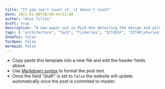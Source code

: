 ```yaml
---
title: "If you can't count it, it doesn't count"
date: 2021-01-06T18:09:41+13:00
author: "Alex Tilley"
draft: true
description: "A new paper out in PLoS One detailing the design and piloting of the PeskAAS fisheries monitoring system"
tags: [ "architecture", "tech", "fisheries", "ICT4SSF", "ICT4Fisheries" ] 
ShowToc: false 
TocOpen: false 
mermaid: false
---
```


* Copy paste this template into a new file and edit the header fields above. 
* Use [Markdown syntax](https://guides.github.com/pdfs/markdown-cheatsheet-online.pdf) to format the post text. 
* Once the field "draft" is set to `false` the website will update automatically once the post is commited to master.
